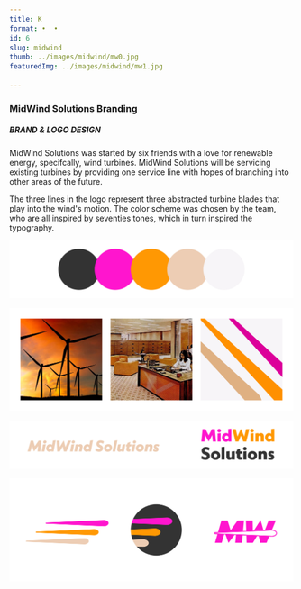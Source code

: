 ```yaml
---
title: K   
format: •  •
id: 6
slug: midwind
thumb: ../images/midwind/mw0.jpg
featuredImg: ../images/midwind/mw1.jpg

---
```


<!-- **Lorem ipsum**
lorem lorem lorem lorema;slkdjflljd -->

### MidWind Solutions Branding
##### BRAND & LOGO DESIGN 
MidWind Solutions was started by six friends with a love for renewable energy, specifcally, wind turbines. MidWind Solutions will be servicing existing turbines by providing one service line with hopes of branching into other areas of the future. 

The three lines in the logo represent three abstracted turbine blades that play into the wind's motion. The color scheme was chosen by the team, who are all inspired by seventies tones, which in turn inspired the typography.


![Click to Enlarge :D](../images/midwind/mw2.jpg)

![Click to Enlarge :D](../images/midwind/mw3.jpg)

![Click to Enlarge :D](../images/midwind/mw4.jpg)

![Click to Enlarge :D](../images/midwind/mw5.jpg)

